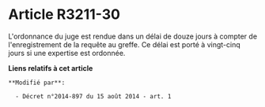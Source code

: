 # Article R3211-30

L'ordonnance du juge est rendue dans un délai de douze jours à compter de l'enregistrement de la requête au greffe. Ce délai
est porté à vingt-cinq jours si une expertise est ordonnée.

**Liens relatifs à cet article**

	**Modifié par**:

	  - Décret n°2014-897 du 15 août 2014 - art. 1
